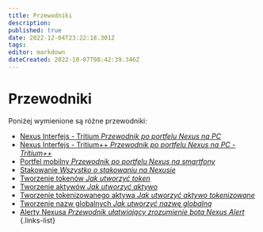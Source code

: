 ```yaml
---
title: Przewodniki
description: 
published: true
date: 2022-12-04T23:22:18.301Z
tags: 
editor: markdown
dateCreated: 2022-10-07T08:42:39.346Z
---
```


# Przewodniki
Poniżej wymienione są różne przewodniki:

- [Nexus Interfejs - Tritium *Przewodnik po portfelu Nexus na PC*](/pl/guides/interface)
- [Nexus Interfejs - Tritium++ *Przewodnik po portfelu Nexus na PC - Tritium++*](/pl/guides/interface++)
- [Portfel mobilny *Przewodnik po portfelu Nexus na smartfony*](/pl/guides/mobile-wallet)
- [Stakowanie *Wszystko o stakowaniu na Nexusie*](/pl/guides/staking)
- [Tworzenie tokenów *Jak utworzyć token*](/pl/guides/create-token)
- [Tworzenie aktywów *Jak utworzyć aktywo*](/pl/guides/create-asset)
- [Tworzenie tokenizowanego aktywa *Jak utworzyć aktywo tokenizowane*](/pl/guides/create-tokenized-asset)
- [Tworzenie nazw globalnych *Jak utworzyć nazwę globalną*](/pl/guides/create-global-name)
- [Alerty Nexusa *Przewodnik ułatwiający zrozumienie bota Nexus Alert*](/pl/guides/nexus-alerts)
{.links-list}